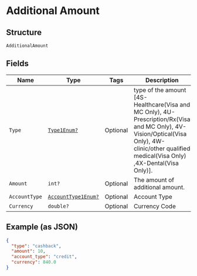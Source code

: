 
# Additional Amount

## Structure

`AdditionalAmount`

## Fields

| Name | Type | Tags | Description |
|  --- | --- | --- | --- |
| `Type` | [`Type1Enum?`](../../doc/models/type-1-enum.md) | Optional | type of the amount [4S-Healthcare(Visa and MC Only), 4U-Prescription/Rx(Visa and MC Only), 4V-Vision/Optical(Visa Only), 4W-clinic/other qualified medical(Visa Only) ,4X-Dental(Visa Only)]. |
| `Amount` | `int?` | Optional | The amount of additional amount. |
| `AccountType` | [`AccountType1Enum?`](../../doc/models/account-type-1-enum.md) | Optional | Account Type |
| `Currency` | `double?` | Optional | Currency Code |

## Example (as JSON)

```json
{
  "type": "cashback",
  "amount": 10,
  "account_type": "credit",
  "currency": 840.0
}
```

